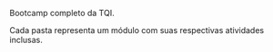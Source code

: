 Bootcamp completo da TQI.

Cada pasta representa um módulo com suas respectivas atividades inclusas.

